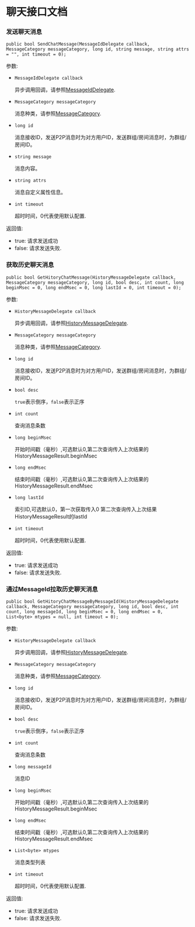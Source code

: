 # 聊天接口文档

### 发送聊天消息

	public bool SendChatMessage(MessageIdDelegate callback, MessageCategory messageCategory, long id, string message, string attrs = "", int timeout = 0);
	
参数:

+ `MessageIdDelegate callback`

	异步调用回调，请参照[MessageIdDelegate](../Delegates.md#MessageIdDelegate).

+ `MessageCategory messageCategory`

	消息种类，请参照[MessageCategory](../Delegates.md#MessageCategory).

+ `long id`

    消息接收ID，发送P2P消息时为对方用户ID，发送群组/房间消息时，为群组/房间ID。

+ `string message`

	消息内容。

+ `string attrs`

	消息自定义属性信息。

+ `int timeout`

	超时时间，0代表使用默认配置.

返回值:

+ true: 请求发送成功
+ false: 请求发送失败.


### 获取历史聊天消息

	public bool GetHitoryChatMessage(HistoryMessageDelegate callback, MessageCategory messageCategory, long id, bool desc, int count, long beginMsec = 0, long endMsec = 0, long lastId = 0, int timeout = 0);
	
参数:

+ `HistoryMessageDelegate callback`

	异步调用回调，请参照[HistoryMessageDelegate](../Delegates.md#HistoryMessageDelegate).

+ `MessageCategory messageCategory`

	消息种类，请参照[MessageCategory](../Delegates.md#MessageCategory).

+ `long id`

    消息接收ID，发送P2P消息时为对方用户ID，发送群组/房间消息时，为群组/房间ID。

+ `bool desc`

	`true`表示倒序，`false`表示正序

+ `int count`

	查询消息条数

+ `long beginMsec`

	开始时间戳（毫秒）,可选默认0,第二次查询传入上次结果的HistoryMessageResult.beginMsec

+ `long endMsec`

	结束时间戳（毫秒）,可选默认0,第二次查询传入上次结果的HistoryMessageResult.endMsec

+ `long lastId`

	索引ID,可选默认0，第一次获取传入0 第二次查询传入上次结果HistoryMessageResult的lastId

+ `int timeout`

	超时时间，0代表使用默认配置.


返回值:

+ true: 请求发送成功
+ false: 请求发送失败.


### 通过MessageId拉取历史聊天消息

	public bool GetHitoryChatMessageByMessageId(HistoryMessageDelegate callback, MessageCategory messageCategory, long id, bool desc, int count, long messageId, long beginMsec = 0, long endMsec = 0, List<byte> mtypes = null, int timeout = 0);
	
参数:

+ `HistoryMessageDelegate callback`

	异步调用回调，请参照[HistoryMessageDelegate](../Delegates.md#HistoryMessageDelegate).

+ `MessageCategory messageCategory`

	消息种类，请参照[MessageCategory](../Delegates.md#MessageCategory).

+ `long id`

    消息接收ID，发送P2P消息时为对方用户ID，发送群组/房间消息时，为群组/房间ID。

+ `bool desc`

	`true`表示倒序，`false`表示正序

+ `int count`

	查询消息条数

+ `long messageId`

	消息ID

+ `long beginMsec`

	开始时间戳（毫秒）,可选默认0,第二次查询传入上次结果的HistoryMessageResult.beginMsec

+ `long endMsec`

	结束时间戳（毫秒）,可选默认0,第二次查询传入上次结果的HistoryMessageResult.endMsec

+ `List<byte> mtypes`

	消息类型列表

+ `int timeout`

	超时时间，0代表使用默认配置.


返回值:

+ true: 请求发送成功
+ false: 请求发送失败.

